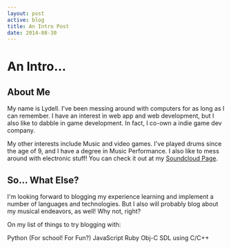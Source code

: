 ```yaml
---
layout: post
active: blog
title: An Intro Post
date: 2014-08-30
---
```



# An Intro...

## About Me

My name is Lydell. I've been messing around with computers for as long as I can remember. I have an interest in web app and web development, but I also like to dabble in game development. In fact, I co-own a indie game dev company.

My other interests include Music and video games. I've played drums since the age of 9, and I have a degree in Music Performance. I also like to mess around with electronic stuff! You can check it out at my <a href="https://soundcloud.com/llaverne">Soundcloud Page</a>.

## So... What Else?

I'm looking forward to blogging my experience learning and implement a number of languages and technologies. But I also will probably blog about my musical endeavors, as well! Why not, right?


On my list of things to try blogging with:

Python (For school! For Fun?)
JavaScript
Ruby
Obj-C
SDL using C/C++
